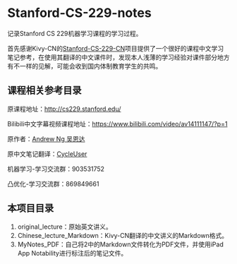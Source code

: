 # Stanford-CS-229-notes
记录Stanford CS 229机器学习课程的学习过程。

首先感谢Kivy-CN的[Stanford-CS-229-CN](https://github.com/Kivy-CN/Stanford-CS-229-CN)项目提供了一个很好的课程中文学习笔记参考，在使用其翻译的中文课件时，发现本人浅薄的学习经验对课件部分地方有不一样的见解，可能会收到国内体制教育学生的共鸣。

## 课程相关参考目录

原课程地址：http://cs229.stanford.edu/

Bilibili中文字幕视频课程地址：https://www.bilibili.com/video/av14111147/?p=1

原作者：[Andrew Ng 吴恩达](https://www.andrewng.org/)

原中文笔记翻译：[CycleUser](https://www.zhihu.com/people/cycleuser/activities)

机器学习-学习交流群：903531752

凸优化-学习交流群：869849661

## 本项目目录

1. original_lecture：原始英文讲义。
2. Chinese_lecture_Markdown：Kivy-CN翻译的中文讲义的Markdown格式。
3. MyNotes_PDF：自己将2中的Markdown文件转化为PDF文件，并使用iPad App Notability进行标注后的笔记文件。